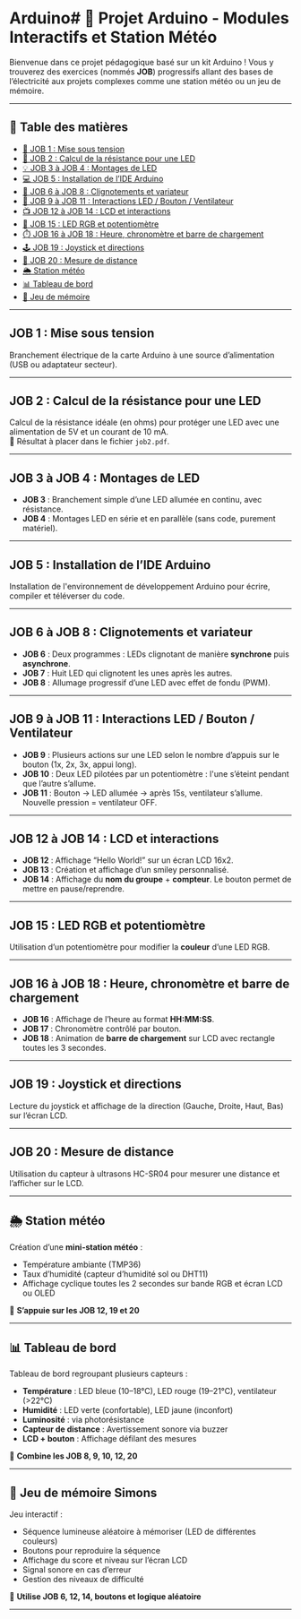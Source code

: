 # Arduino# 🚀 Projet Arduino - Modules Interactifs et Station Météo

Bienvenue dans ce projet pédagogique basé sur un kit Arduino ! Vous y trouverez des exercices (nommés **JOB**) progressifs allant des bases de l’électricité aux projets complexes comme une station météo ou un jeu de mémoire.

---

## 🔗 Table des matières

- [🔌 JOB 1 : Mise sous tension](#job-1--mise-sous-tension)
- [📐 JOB 2 : Calcul de la résistance pour une LED](#job-2--calcul-de-la-résistance-pour-une-led)
- [💡 JOB 3 à JOB 4 : Montages de LED](#job-3-à-job-4--montages-de-led)
- [💻 JOB 5 : Installation de l’IDE Arduino](#job-5--installation-de-lide-arduino)
- [🔁 JOB 6 à JOB 8 : Clignotements et variateur](#job-6-à-job-8--clignotements-et-variateur)
- [🔘 JOB 9 à JOB 11 : Interactions LED / Bouton / Ventilateur](#job-9-à-job-11--interactions-led--bouton--ventilateur)
- [📺 JOB 12 à JOB 14 : LCD et interactions](#job-12-à-job-14--lcd-et-interactions)
- [🌈 JOB 15 : LED RGB et potentiomètre](#job-15--led-rgb-et-potentiomètre)
- [⏱️ JOB 16 à JOB 18 : Heure, chronomètre et barre de chargement](#job-16-à-job-18--heure-chronomètre-et-barre-de-chargement)
- [🕹️ JOB 19 : Joystick et directions](#job-19--joystick-et-directions)
- [📏 JOB 20 : Mesure de distance](#job-20--mesure-de-distance)
- [🌦️ Station météo](#station-météo)
- [📊 Tableau de bord](#tableau-de-bord)
- [🧠 Jeu de mémoire](#jeu-de-mémoire)

---

## JOB 1 : Mise sous tension
Branchement électrique de la carte Arduino à une source d’alimentation (USB ou adaptateur secteur).

---

## JOB 2 : Calcul de la résistance pour une LED
Calcul de la résistance idéale (en ohms) pour protéger une LED avec une alimentation de 5V et un courant de 10 mA.  
📄 Résultat à placer dans le fichier `job2.pdf`.

---

## JOB 3 à JOB 4 : Montages de LED
- **JOB 3** : Branchement simple d’une LED allumée en continu, avec résistance.
- **JOB 4** : Montages LED en série et en parallèle (sans code, purement matériel).

---

## JOB 5 : Installation de l’IDE Arduino
Installation de l'environnement de développement Arduino pour écrire, compiler et téléverser du code.

---

## JOB 6 à JOB 8 : Clignotements et variateur
- **JOB 6** : Deux programmes : LEDs clignotant de manière **synchrone** puis **asynchrone**.
- **JOB 7** : Huit LED qui clignotent les unes après les autres.
- **JOB 8** : Allumage progressif d’une LED avec effet de fondu (PWM).

---

## JOB 9 à JOB 11 : Interactions LED / Bouton / Ventilateur
- **JOB 9** : Plusieurs actions sur une LED selon le nombre d’appuis sur le bouton (1x, 2x, 3x, appui long).
- **JOB 10** : Deux LED pilotées par un potentiomètre : l'une s’éteint pendant que l’autre s’allume.
- **JOB 11** : Bouton → LED allumée → après 15s, ventilateur s’allume. Nouvelle pression = ventilateur OFF.

---

## JOB 12 à JOB 14 : LCD et interactions
- **JOB 12** : Affichage “Hello World!” sur un écran LCD 16x2.
- **JOB 13** : Création et affichage d’un smiley personnalisé.
- **JOB 14** : Affichage du **nom du groupe** + **compteur**. Le bouton permet de mettre en pause/reprendre.

---

## JOB 15 : LED RGB et potentiomètre
Utilisation d’un potentiomètre pour modifier la **couleur** d’une LED RGB.

---

## JOB 16 à JOB 18 : Heure, chronomètre et barre de chargement
- **JOB 16** : Affichage de l’heure au format **HH:MM:SS**.
- **JOB 17** : Chronomètre contrôlé par bouton.
- **JOB 18** : Animation de **barre de chargement** sur LCD avec rectangle toutes les 3 secondes.

---

## JOB 19 : Joystick et directions
Lecture du joystick et affichage de la direction (Gauche, Droite, Haut, Bas) sur l’écran LCD.

---

## JOB 20 : Mesure de distance
Utilisation du capteur à ultrasons HC-SR04 pour mesurer une distance et l’afficher sur le LCD.

---

## 🌦️ Station météo
Création d’une **mini-station météo** :
- Température ambiante (TMP36)
- Taux d’humidité (capteur d’humidité sol ou DHT11)
- Affichage cyclique toutes les 2 secondes sur bande RGB et écran LCD ou OLED

🔁 **S’appuie sur les JOB 12, 19 et 20**

---

## 📊 Tableau de bord
Tableau de bord regroupant plusieurs capteurs :
- **Température** : LED bleue (10–18°C), LED rouge (19–21°C), ventilateur (>22°C)
- **Humidité** : LED verte (confortable), LED jaune (inconfort)
- **Luminosité** : via photorésistance
- **Capteur de distance** : Avertissement sonore via buzzer
- **LCD + bouton** : Affichage défilant des mesures

🔁 **Combine les JOB 8, 9, 10, 12, 20**

---

## 🧠 Jeu de mémoire Simons
Jeu interactif :
- Séquence lumineuse aléatoire à mémoriser (LED de différentes couleurs)
- Boutons pour reproduire la séquence
- Affichage du score et niveau sur l’écran LCD
- Signal sonore en cas d’erreur
- Gestion des niveaux de difficulté

🔁 **Utilise JOB 6, 12, 14, boutons et logique aléatoire**

---
